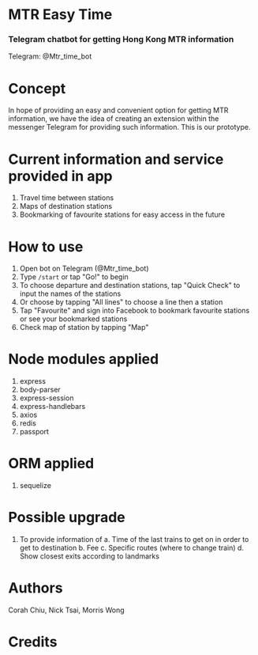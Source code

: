 # MTR Easy Time
### Telegram chatbot for getting Hong Kong MTR information
Telegram: @Mtr_time_bot

# Concept
In hope of providing an easy and convenient option for getting MTR information, we have the idea of creating an extension within the messenger Telegram for providing such information. This is our prototype.

# Current information and service provided in app
1. Travel time between stations
2. Maps of destination stations
3. Bookmarking of favourite stations for easy access in the future

# How to use
1. Open bot on Telegram (@Mtr_time_bot)
2. Type `/start` or tap "Go!" to begin
3. To choose departure and destination stations, tap "Quick Check" to input the names of the stations
4. Or choose by tapping "All lines" to choose a line then a station 
5. Tap "Favourite" and sign into Facebook to bookmark favourite stations or see your bookmarked stations
6. Check map of station by tapping "Map"

# Node modules applied
1. express
2. body-parser
3. express-session
4. express-handlebars
5. axios
6. redis
7. passport

# ORM applied
1. sequelize

# Possible upgrade
1. To provide information of
  a. Time of the last trains to get on in order to get to destination
  b. Fee
  c. Specific routes (where to change train)
  d. Show closest exits according to landmarks

# Authors
Corah Chiu, Nick Tsai, Morris Wong

# Credits
